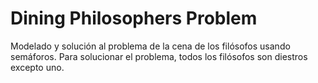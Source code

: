 # Dining Philosophers Problem

Modelado y solución al problema de la cena de los filósofos usando semáforos. Para solucionar el problema, todos los filósofos son diestros excepto uno.
